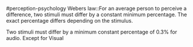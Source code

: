 #perception-psychology 
Webers law::For an average person to perceive a difference, two stimuli must differ by a constant minimum percentage. The exact percentage differs depending on the stimulus.
<!--SR:!2024-02-05,3,250-->

Two stimuli must differ by a minimum constant percentage of 0.3% for audio. Except for Visual 